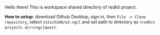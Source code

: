 Hello there!
This is workspace shared directory of redkit project.

**How to setup**: download Github Desktop, sign in, then `File -> Clone repository`, select `nikich340/w3.ngcl` and set path to directory as `<redkit projects dir>/ngclquest`.
